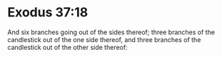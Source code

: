 # Exodus 37:18

And six branches going out of the sides thereof; three branches of the candlestick out of the one side thereof, and three branches of the candlestick out of the other side thereof: